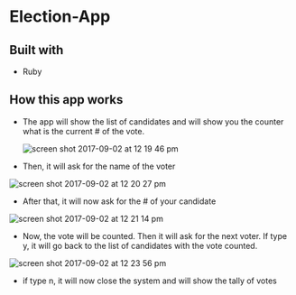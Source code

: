 # Election-App

## Built with
  - Ruby

## How this app works

 - The app will show the list of candidates and will show you the counter what is the current # of the vote.
 
   ![screen shot 2017-09-02 at 12 19 46 pm](https://user-images.githubusercontent.com/26729817/29992924-07f0abe0-8fda-11e7-9b0b-a243501115a7.png)
 
 - Then, it will ask for the name of the voter
 
 ![screen shot 2017-09-02 at 12 20 27 pm](https://user-images.githubusercontent.com/26729817/29992925-12488ba8-8fda-11e7-9a16-e6e1ff81d065.png)
 
 
 - After that, it will now ask for the # of your candidate
 
 
![screen shot 2017-09-02 at 12 21 14 pm](https://user-images.githubusercontent.com/26729817/29992927-252b73f2-8fda-11e7-9875-e5c13cad1538.png)

 
 - Now, the vote will be counted. Then it will ask for the next voter. If type y, it will go back to the list of candidates with the vote counted.
 
 ![screen shot 2017-09-02 at 12 23 56 pm](https://user-images.githubusercontent.com/26729817/29992933-3875a338-8fda-11e7-99d5-e918dfd269d6.png)
 
 
 
 - if type n, it will now close the system and will show the tally of votes
 
 
 
